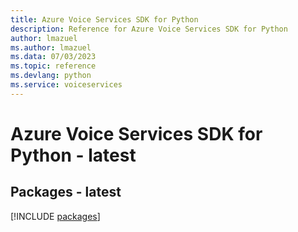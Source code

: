 ```yaml
---
title: Azure Voice Services SDK for Python
description: Reference for Azure Voice Services SDK for Python
author: lmazuel
ms.author: lmazuel
ms.data: 07/03/2023
ms.topic: reference
ms.devlang: python
ms.service: voiceservices
---
```

# Azure Voice Services SDK for Python - latest
## Packages - latest
[!INCLUDE [packages](voice-services-index.md)]